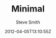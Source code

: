 ---
title: "Minimal"
github: https://github.com/orderedlist/minimal
demo: http://orderedlist.com/minimal/
author: Steve Smith
draft: true
ssg:
  - Jekyll
cms:
  - No Cms
date: 2012-04-05T13:10:55Z
github_branch: master
---